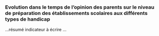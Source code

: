 <h3 class="mb-2">
 Evolution  dans le temps de l’opinion des parents sur le niveau de préparation des  établissements scolaires aux différents types de handicap  
</h3>
<p>

...résumé indicateur à écrire ...

</p>
